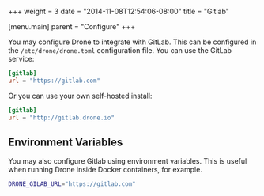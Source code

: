 +++
weight = 3
date = "2014-11-08T12:54:06-08:00"
title = "Gitlab"

[menu.main]
parent = "Configure"
+++

You may configure Drone to integrate with GitLab. This can be configured in the `/etc/drone/drone.toml` configuration file. You can use the GitLab service:

```toml
[gitlab]
url = "https://gitlab.com"
```

Or you can use your own self-hosted install:

```toml
[gitlab]
url = "http://gitlab.drone.io"
```

## Environment Variables

You may also configure Gitlab using environment variables. This is useful when running Drone inside Docker containers, for example.

```bash
DRONE_GILAB_URL="https://gitlab.com"
```
